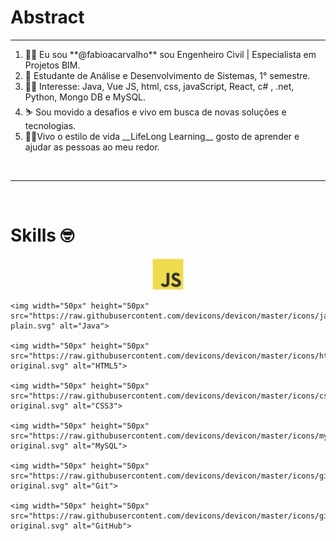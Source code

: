 <h1>Abstract</h1>
<hr>
<ol list-style="none";>
<li >👨‍💻 Eu sou **@fabioacarvalho** sou Engenheiro Civil | Especialista em Projetos BIM. </li>
<li>🌱 Estudante de Análise e Desenvolvimento de Sistemas, 1° semestre. </li>
<li>🐱‍💻 Interesse: Java, Vue JS, html, css, javaScript, React, c# , .net, Python, Mongo DB e MySQL. </li>
<li>⛷ Sou movido a desafios e vivo em busca de novas soluções e tecnologias. </li>
<li>🐱‍🏍Vivo o estilo de vida  __LifeLong Learning__ gosto de aprender e ajudar as pessoas ao meu redor. </li>
</ol>

<br>
<hr>
<br>

<h1>Skills 🤓</h1>

<p align="center" >
    <img width="50px" height="50px" src="https://raw.githubusercontent.com/devicons/devicon/master/icons/javascript/javascript-original.svg" alt="javaScript">
    
    <img width="50px" height="50px" src="https://raw.githubusercontent.com/devicons/devicon/master/icons/java/java-plain.svg" alt="Java">
    
    <img width="50px" height="50px" src="https://raw.githubusercontent.com/devicons/devicon/master/icons/html5/html5-original.svg" alt="HTML5">
    
    <img width="50px" height="50px" src="https://raw.githubusercontent.com/devicons/devicon/master/icons/css3/css3-original.svg" alt="CSS3">
    
    <img width="50px" height="50px" src="https://raw.githubusercontent.com/devicons/devicon/master/icons/mysql/mysql-original.svg" alt="MySQL">
    
    <img width="50px" height="50px" src="https://raw.githubusercontent.com/devicons/devicon/master/icons/git/git-original.svg" alt="Git">
    
    <img width="50px" height="50px" src="https://raw.githubusercontent.com/devicons/devicon/master/icons/github/github-original.svg" alt="GitHub">
</p>

<!---
fabioacarvalho/fabioacarvalho is a ✨ special ✨ repository because its `README.md` (this file) appears on your GitHub profile.
You can click the Preview link to take a look at your changes.
--->

